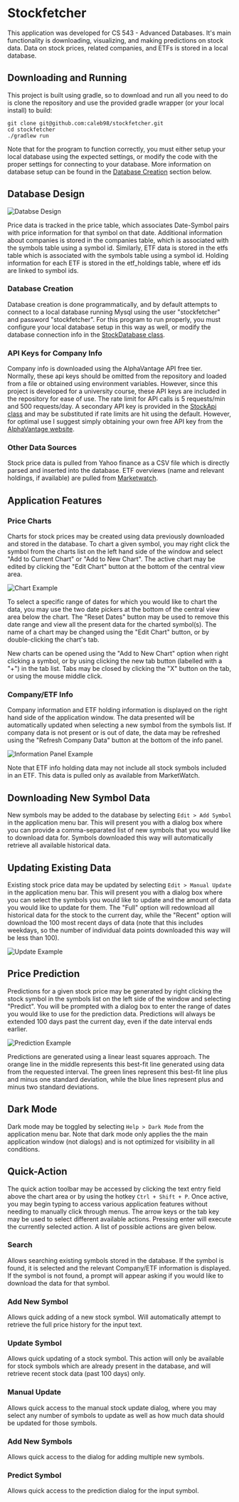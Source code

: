# Stockfetcher
This application was developed for CS 543 - Advanced Databases. It's main functionality is downloading, visualizing, and making predictions on stock data. Data on stock prices, related companies, and ETFs is stored in a local database.

## Downloading and Running
This project is built using gradle, so to download and run all you need to do is clone the repository and use the provided gradle wrapper (or your local install) to build:

```
git clone git@github.com:caleb98/stockfetcher.git
cd stockfetcher
./gradlew run
```

Note that for the program to function correctly, you must either setup your local database using the expected settings, or modify the code with the proper settings for connecting to your database. More information on database setup can be found in the [Database Creation](#Database-Creation) section below.

## Database Design
![Databse Design](./db_design.svg)

Price data is tracked in the price table, which associates Date-Symbol pairs with price information for that symbol on that date. Additional information about companies is stored in the companies table, which is associated with the symbols table using a symbol id. Similarly, ETF data is stored in the etfs table which is associated with the symbols table using a symbol id. Holding information for each ETF is stored in the etf_holdings table, where etf ids are linked to symbol ids.

### Database Creation
Database creation is done programmatically, and by default attempts to connect to a local database running Mysql using the user "stockfetcher" and password "stockfetcher". For this program to run properly, you must configure your local database setup in this way as well, or modify the database connection info in the [StockDatabase class](app/src/main/java/stockfetcher/db/StockDatabase.java).

### API Keys for Company Info
Company info is downloaded using the AlphaVantage API free tier. Normally, these api keys should be omitted from the repository and loaded from a file or obtained using environment variables. However, since this project is developed for a university course, these API keys are included in the repository for ease of use. The rate limit for API calls is 5 requests/min and 500 requests/day. A secondary API key is provided in the [StockApi class](app/src/main/java/stockfetcher/api/StockApi.java) and may be substituted if rate limits are hit using the default. However, for optimal use I suggest simply obtaining your own free API key from the [AlphaVantage website](https://www.alphavantage.co/).

### Other Data Sources
Stock price data is pulled from Yahoo finance as a CSV file which is directly parsed and inserted into the database. ETF overviews (name and relevant holdings, if available) are pulled from [Marketwatch](https://www.marketwatch.com/).

## Application Features
### Price Charts
Charts for stock prices may be created using data previously downloaded and stored in the database. To chart a given symbol, you may right click the symbol from the charts list on the left hand side of the window and select "Add to Current Chart" or "Add to New Chart". The active chart may be edited by clicking the "Edit Chart" button at the bottom of the central view area.

![Chart Example](./chart_example.png)

To select a specific range of dates for which you would like to chart the data, you may use the two date pickers at the bottom of the central view area below the chart. The "Reset Dates" button may be used to remove this date range and view all the present data for the charted symbol(s). The name of a chart may be changed using the "Edit Chart" button, or by double-clicking the chart's tab.

New charts can be opened using the "Add to New Chart" option when right clicking a symbol, or by using clicking the new tab button (labelled with a "+") in the tab list. Tabs may be closed by clicking the "X" button on the tab, or using the mouse middle click.

### Company/ETF Info
Company information and ETF holding information is displayed on the right hand side of the application window. The data presented will be automatically updated when selecting a new symbol from the symbols list. If company data is not present or is out of date, the data may be refreshed using the "Refresh Company Data" button at the bottom of the info panel.

![Information Panel Example](./info_example.png)

Note that ETF info holding data may not include all stock symbols included in an ETF. This data is pulled only as available from MarketWatch.

## Downloading New Symbol Data
New symbols may be added to the database by selecting `Edit > Add Symbol` in the application menu bar. This will present you with a dialog box where you can provide a comma-separated list of new symbols that you would like to download data for. Symbols downloaded this way will automatically retrieve all available historical data.

## Updating Existing Data
Existing stock price data may be updated by selecting `Edit > Manual Update` in the application menu bar. This will present you with a dialog box where you can select the symbols you would like to update and the amount of data you would like to update for them. The "Full" option will redownload all historical data for the stock to the current day, while the "Recent" option will download the 100 most recent days of data (note that this includes weekdays, so the number of individual data points downloaded this way will be less than 100).

![Update Example](./update_example.png)

## Price Prediction
Predictions for a given stock price may be generated by right clicking the stock symbol in the symbols list on the left side of the window and selecting "Predict". You will be prompted with a dialog box to enter the range of dates you would like to use for the prediction data. Predictions will always be extended 100 days past the current day, even if the date interval ends earlier. 

![Prediction Example](./prediction_example.png)

Predictions are generated using a linear least squares approach. The orange line in the middle represents this best-fit line generated using data from the requested interval. The green lines represent this best-fit line plus and minus one standard deviation, while the blue lines represent plus and minus two standard deviations.

## Dark Mode
Dark mode may be toggled by selecting `Help > Dark Mode` from the application menu bar. Note that dark mode only applies the the main application window (not dialogs) and is not optimized for visibility in all conditions.

## Quick-Action
The quick action toolbar may be accessed by clicking the text entry field above the chart area or by using the hotkey `Ctrl + Shift + P`. Once active, you may begin typing to access various application features without needing to manually click through menus. The arrow keys or the tab key may be used to select different available actions. Pressing enter will execute the currently selected action. A list of possible actions are given below.

### Search
Allows searching existing symbols stored in the database. If the symbol is found, it is selected and the relevant Company/ETF information is displayed. If the symbol is not found, a prompt will appear asking if you would like to download the data for that symbol.

### Add New Symbol
Allows quick adding of a new stock symbol. Will automatically attempt to retrieve the full price history for the input text.

### Update Symbol
Allows quick updating of a stock symbol. This action will only be available for stock symbols which are already present in the database, and will retrieve recent stock data (past 100 days) only.

### Manual Update
Allows quick access to the manual stock update dialog, where you may select any number of symbols to update as well as how much data should be updated for those symbols.

### Add New Symbols
Allows quick access to the dialog for adding multiple new symbols.

### Predict Symbol
Allows quick access to the prediction dialog for the input symbol.